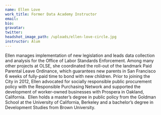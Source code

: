 ```yaml
---
name: Ellen Love
work_title: Former Data Academy Instructor
email:
bio:
gravatar:
twitter:
headshot_image_path: /uploads/ellen-love-circle.jpg
instructor: Alum
---
```


Ellen manages implementation of new legislation and leads data collection and analysis for the Office of Labor Standards Enforcement. Among many other projects at OLSE, she coordinated the roll-out of the landmark Paid Parental Leave Ordinance, which guarantees new parents in San Francisco 6 weeks of fully-paid time to bond with new children. Prior to joining the City in 2012, Ellen advocated for socially responsible public procurement policy with the Responsible Purchasing Network and supported the development of worker-owned businesses with Prospera in Oakland, California.&nbsp; Ellen holds a master’s degree in public policy from the Goldman School at the University of California, Berkeley and a bachelor’s degree in Development Studies from Brown University.
